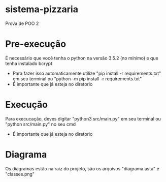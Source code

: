 # sistema-pizzaria
Prova de POO 2

# Pre-execução
É necessário que você tenha o python na versão 3.5.2 (no mínimo) e que tenha instalado bcrypt
- Para fazer isso automaticamente utilize "pip install -r requirements.txt" em seu terminal ou "python -m pip install -r requirements.txt"
- É importante que já esteja no diretorio

# Execução
Para execucação, deves digitar "python3 src/main.py" em seu terminal ou "python src/main.py" no seu cmd
- É importante que já esteja no diretorio

# Diagrama
Os diagramas estão na raiz do projeto, são os arquivos "diagrama.asta" e "classes.png"
